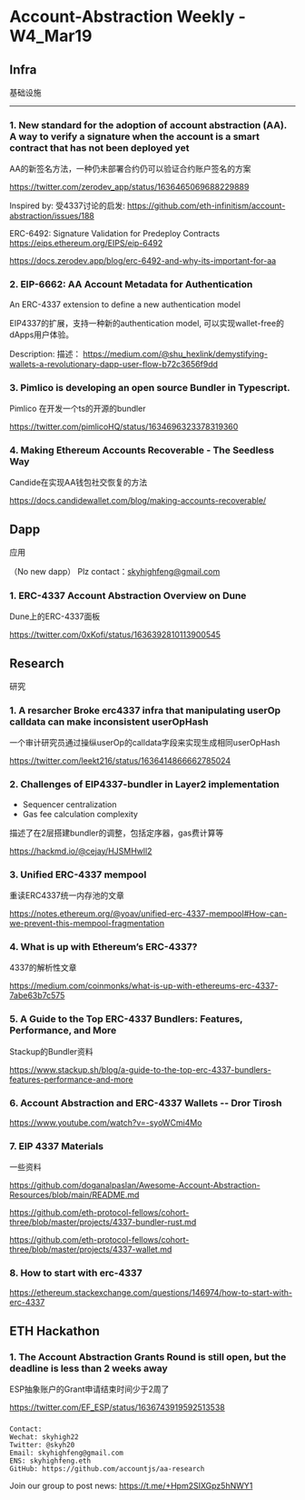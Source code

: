 # Account-Abstraction Weekly - W4_Mar19

## Infra

基础设施

---

### 1. New standard for the adoption of account abstraction (AA). A way to verify a signature when the account is a smart contract that has not been deployed yet
AA的新签名方法，一种仍未部署合约仍可以验证合约账户签名的方案

https://twitter.com/zerodev_app/status/1636465069688229889

Inspired by: 受4337讨论的启发: 
https://github.com/eth-infinitism/account-abstraction/issues/188

ERC-6492: Signature Validation for Predeploy Contracts
https://eips.ethereum.org/EIPS/eip-6492

https://docs.zerodev.app/blog/erc-6492-and-why-its-important-for-aa


### 2. EIP-6662: AA Account Metadata for Authentication
An ERC-4337 extension to define a new authentication model

EIP4337的扩展，支持一种新的authentication model, 可以实现wallet-free的dApps用户体验。

Description: 描述：
https://medium.com/@shu_hexlink/demystifying-wallets-a-revolutionary-dapp-user-flow-b72c3656f9dd

### 3. Pimlico is developing an open source Bundler in Typescript.
Pimlico 在开发一个ts的开源的bundler

https://twitter.com/pimlicoHQ/status/1634696323378319360

### 4. Making Ethereum Accounts Recoverable - The Seedless Way
Candide在实现AA钱包社交恢复的方法

https://docs.candidewallet.com/blog/making-accounts-recoverable/

## Dapp
应用

（No new dapp） Plz contact：skyhighfeng@gmail.com 

### 1. ERC-4337 Account Abstraction Overview on Dune
Dune上的ERC-4337面板

https://twitter.com/0xKofi/status/1636392810113900545

## Research
研究

### 1. A resarcher Broke erc4337 infra that manipulating userOp calldata can make inconsistent userOpHash
一个审计研究员通过操纵userOp的calldata字段来实现生成相同userOpHash

https://twitter.com/leekt216/status/1636414866662785024

### 2. Challenges of EIP4337-bundler in Layer2 implementation
- Sequencer centralization
- Gas fee calculation complexity

描述了在2层搭建bundler的调整，包括定序器，gas费计算等

https://hackmd.io/@cejay/HJSMHwll2

### 3. Unified ERC-4337 mempool
重读ERC4337统一内存池的文章

https://notes.ethereum.org/@yoav/unified-erc-4337-mempool#How-can-we-prevent-this-mempool-fragmentation

### 4. What is up with Ethereum’s ERC-4337?
4337的解析性文章

https://medium.com/coinmonks/what-is-up-with-ethereums-erc-4337-7abe63b7c575

### 5. A Guide to the Top ERC-4337 Bundlers: Features, Performance, and More
Stackup的Bundler资料

https://www.stackup.sh/blog/a-guide-to-the-top-erc-4337-bundlers-features-performance-and-more

### 6. Account Abstraction and ERC-4337 Wallets -- Dror Tirosh

https://www.youtube.com/watch?v=-syoWCmi4Mo

### 7. EIP 4337 Materials
一些资料

https://github.com/doganalpaslan/Awesome-Account-Abstraction-Resources/blob/main/README.md

https://github.com/eth-protocol-fellows/cohort-three/blob/master/projects/4337-bundler-rust.md

https://github.com/eth-protocol-fellows/cohort-three/blob/master/projects/4337-wallet.md

### 8. How to start with erc-4337

https://ethereum.stackexchange.com/questions/146974/how-to-start-with-erc-4337

## ETH Hackathon

### 1. The Account Abstraction Grants Round is still open, but the deadline is less than 2 weeks away
ESP抽象账户的Grant申请结束时间少于2周了

https://twitter.com/EF_ESP/status/1636743919592513538


### 

```
Contact:
Wechat: skyhigh22
Twitter: @skyh20
Email: skyhighfeng@gmail.com
ENS: skyhighfeng.eth
GitHub: https://github.com/accountjs/aa-research
```


Join our group to post news: https://t.me/+Hpm2SIXGpz5hNWY1